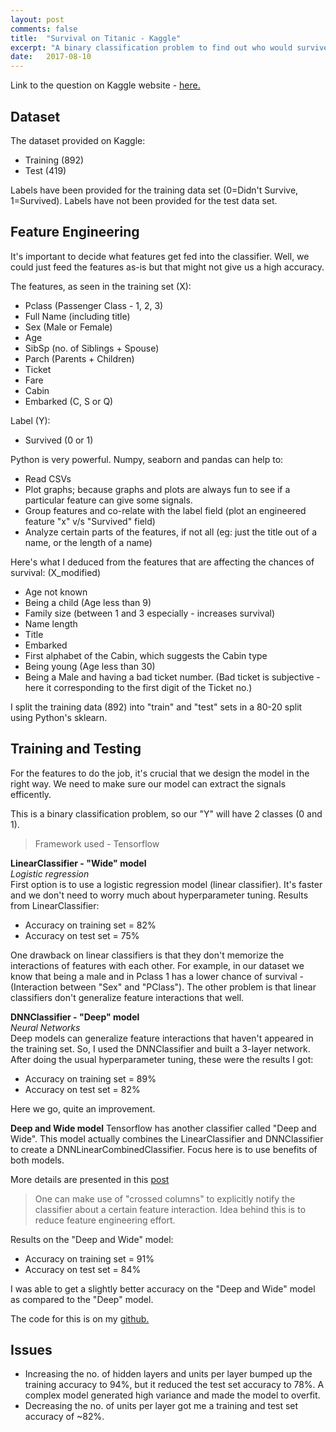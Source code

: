 ```yaml
---
layout: post
comments: false
title:  "Survival on Titanic - Kaggle"
excerpt: "A binary classification problem to find out who would survive the Titanic"
date:   2017-08-10
---
```


Link to the question on Kaggle website - [here.](https://www.kaggle.com/c/titanic)

## Dataset

The dataset provided on Kaggle:  
- Training (892)
- Test (419)

Labels have been provided for the training data set (0=Didn't Survive, 1=Survived).
Labels have not been provided for the test data set.

## Feature Engineering

It's important to decide what features get fed into the classifier. Well, we could just feed the features as-is but that might not give us a high accuracy.

The features, as seen in the training set (X):  
- Pclass (Passenger Class - 1, 2, 3)
- Full Name (including title)
- Sex (Male or Female)
- Age
- SibSp (no. of Siblings + Spouse)
- Parch (Parents + Children)
- Ticket
- Fare
- Cabin
- Embarked (C, S or Q)

Label (Y): 
- Survived (0 or 1)

Python is very powerful. Numpy, seaborn and pandas can help to: 
- Read CSVs
- Plot graphs; because graphs and plots are always fun to see if a particular feature can give some signals.
- Group features and co-relate with the label field (plot an engineered feature "x" v/s "Survived" field)
- Analyze certain parts of the features, if not all (eg: just the title out of a name, or the length of a name)

Here's what I deduced from the features that are affecting the chances of survival: (X_modified)  
- Age not known
- Being a child (Age less than 9)
- Family size (between 1 and 3 especially - increases survival)
- Name length
- Title
- Embarked
- First alphabet of the Cabin, which suggests the Cabin type
- Being young (Age less than 30)
- Being a Male and having a bad ticket number. (Bad ticket is subjective - here it corresponding to the first digit of the Ticket no.)

I split the training data (892) into "train" and "test" sets in a 80-20 split using Python's sklearn.

## Training and Testing

For the features to do the job, it's crucial that we design the model in the right way. We need to make sure our model can extract the signals efficently.

This is a binary classification problem, so our "Y" will have 2 classes (0 and 1).

> Framework used - Tensorflow

**LinearClassifier - "Wide" model**  
*Logistic regression*  
First option is to use a logistic regression model (linear classifier). It's faster and we don't need to worry much about hyperparameter tuning.
Results from LinearClassifier:
- Accuracy on training set = 82%
- Accuracy on test set = 75%

One drawback on linear classifiers is that they don't memorize the interactions of features with each other. For example, in our dataset we know that being a male and in Pclass 1 has a lower chance of survival - (Interaction between "Sex" and "PClass"). The other problem is that linear classifiers don't generalize feature interactions that well.

**DNNClassifier - "Deep" model**  
*Neural Networks*  
Deep models can generalize feature interactions that haven't appeared in the training set.
So, I used the DNNClassifier and built a 3-layer network. After doing the usual hyperparameter tuning, these were the results I got:
- Accuracy on training set = 89%
- Accuracy on test set = 82%

Here we go, quite an improvement.

**Deep and Wide model**
Tensorflow has another classifier called "Deep and Wide".
This model actually combines the LinearClassifier and DNNClassifier to create a DNNLinearCombinedClassifier. Focus here is to use benefits of both models.

More details are presented in this [post](https://www.tensorflow.org/versions/r0.12/tutorials/wide_and_deep/)

> One can make use of "crossed columns" to explicitly notify the classifier about a certain feature interaction. Idea behind this is to reduce feature engineering effort.

Results on the "Deep and Wide" model:
- Accuracy on training set = 91%
- Accuracy on test set = 84%

I was able to get a slightly better accuracy on the "Deep and Wide" model as compared to the "Deep" model.

The code for this is on my [github.](https://github.com/kaushikkanetkar/titanic-kaggle) 

## Issues

- Increasing the no. of hidden layers and units per layer bumped up the training accuracy to 94%, but it reduced the test set accuracy to 78%. A complex model generated high variance and made the model to overfit.
- Decreasing the no. of units per layer got me a training and test set accuracy of ~82%.

